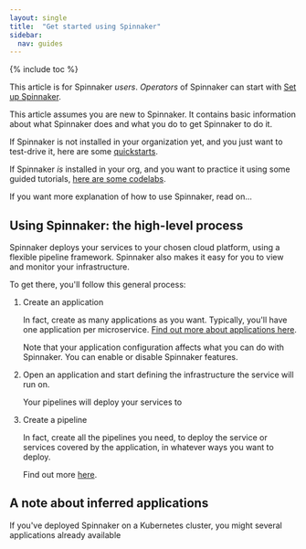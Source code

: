 ```yaml
---
layout: single
title:  "Get started using Spinnaker"
sidebar:
  nav: guides
---
```


{% include toc %}

This article is for Spinnaker *users*. *Operators* of Spinnaker can start with
[Set up Spinnaker](/setup/).

This article assumes you are new to Spinnaker. It contains basic information
about what Spinnaker does and what you do to get Spinnaker to do it.

If Spinnaker is not installed in your organization yet, and you just want to
test-drive it, here are some [quickstarts](/setup/quickstart/).

If Spinnaker *is* installed in your org, and you want to practice it using some
guided tutorials, [here are some codelabs](/guides/tutorials/codelabs/).

If you want more explanation of how to use Spinnaker, read on...

## Using Spinnaker: the high-level process

Spinnaker deploys your services to your chosen cloud platform, using a flexible
pipeline framework. Spinnaker also makes it easy for you to view and monitor
your infrastructure.

To get there, you'll follow this general process:

1. Create an application

   In fact, create as many applications as you want. Typically, you'll have one
   application per microservice. [Find out more about applications
   here](/guides/user/applications/).

   Note that your application configuration affects what you can do with
   Spinnaker. You can enable or disable Spinnaker features.

1. Open an application and start defining the infrastructure the service will
run on.

   Your pipelines will deploy your services to

1. Create a pipeline

   In fact, create all the pipelines you need, to deploy the service or services
   covered by the application, in whatever ways you want to deploy.

   Find out more [here](/guides/user/pipeline/managing-pipelines/).  

## A note about inferred applications

If you've deployed Spinnaker on a Kubernetes cluster, you might several
applications already available






<!--

* generalized statement of the fact that what you're gonna use Spinnaker for:
  - configuring (identifying?) infrastructure for the services you're going to deploy
  - make pipelines to deploy those services
  - something about how there are other things you can do too, like ACA, but
     that this guides is only about the first, fundamental, things you're going
     to need to do.

* Note about inferred applications

  Because our context here is "I've just installed spinnaker, and now I don't
  know what I'm looking at (or what to do), we've got to mention that there
  might be some applications there already.

  - How did they get there if I didn't create anything?
  - What do I do with them?

* Create an application
And obviously link to the new applications guide

* Configure the application

* Configure your infrastructure for the application
Be  sure to note that this is done per application

* Create your first pipeline
Write a synopsis, then link to
* Best practices for...things?





Other things to do:

* Add link to here from the end of setup process, or links to all possible ends:
"Next step: "get started with Spinnaker," and of course link to this guide.

*
-->
